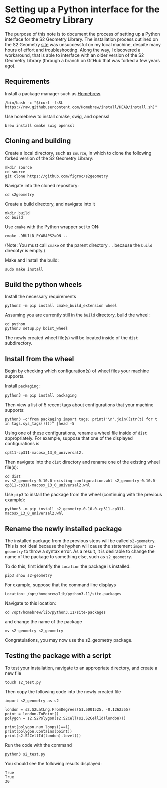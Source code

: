 # Setting up a Python interface for the S2 Geometry Library

The purpose of this note is to document the process of setting up a Python interface for the S2 Geometry Library. The installation process outlined on the S2 Geometry [site](https://s2geometry.io/about/platforms.html) was unsuccessful on my local machine, despite many hours of effort and troubleshooting. Along the way, I discovered a workaround, that is able to interface with an older version of the S2 Geometry Library (through a branch on GitHub that was forked a few years ago). 

## Requirements

Install a package manager such as [Homebrew](https://brew.sh/). 

```
/bin/bash -c "$(curl -fsSL https://raw.githubusercontent.com/Homebrew/install/HEAD/install.sh)"
```

Use homebrew to install cmake, swig, and openssl 

```
brew install cmake swig openssl
```

## Cloning and building

Create a local directory, such as `source`, in which to clone the following forked version of the S2 Geometry Library:
```
mkdir source
cd source
git clone https://github.com/figroc/s2geometry
```

Navigate into the cloned repository:

```
cd s2geometry
```

Create a build directory, and navigate into it

```
mkdir build
cd build
```

Use `cmake` with the Python wrapper set to ON:
```
cmake -DBUILD_PYWRAPS2=ON ..
```
(Note: You must call `cmake` on the parent directory `..` because the `build` direcotyr is empty.)

Make and install the build:
```
sudo make install 
```

## Build the python wheels

Install the necessary requirements 
```
python3 -m pip install cmake_build_extension wheel
```

Assuming you are currently still in the `build` directory, build the wheel:
```
cd python
python3 setup.py bdist_wheel
```

The newly created wheel file(s) will be located inside of the `dist` subdirectory. 

## Install from the wheel

Begin by checking which configuration(s) of wheel files your machine supports. 

Install `packaging`:

```
python3 -m pip install packaging
```

Then view a list of 5 recent tags about configurations that your machine supports:

```
python3 -c"from packaging import tags; print('\n'.join([str(t) for t in tags.sys_tags()]))" |head -5
```

Using one of these configurations, rename a wheel file inside of `dist` appropriately. For example, suppose that one of the displayed configurations is 
```
cp311-cp311-macosx_13_0_universal2.
```

Then navigate into the `dist` directory and rename one of the existing wheel file(s):
```
cd dist
mv s2_geometry-0.10.0-existing-configuration.whl s2_geometry-0.10.0-cp311-cp311-macosx_13_0_universal2.whl
```

Use `pip3` to install the package from the wheel (continuing with the previous example):

```
python3 -m pip install s2_geometry-0.10.0-cp311-cp311-macosx_13_0_universal2.whl
```

## Rename the newly installed package

The installed package from the previous steps will be called `s2-geometry`. This is not ideal because the hyphen will cause the statement `import s2-geometry` to throw a syntax error. As a result, it is desirable to change the name of the package to something else, such as `s2_geometry`. 

To do this, first identify the `Location` the package is installed:
```
pip3 show s2-geometry
```

For example, suppose that the command line displays 
```
Location: /opt/homebrew/lib/python3.11/site-packages
```

Navigate to this location:
```
cd /opt/homebrew/lib/python3.11/site-packages
```
and change the name of the package
```
mv s2-geometry s2_geometry
```

Congratulations, you may now use the s2_geometry package.  

## Testing the package with a script

To test your installation, navigate to an appropriate directory, and create a new file 
```
touch s2_test.py
```

Then copy the following code into the newly created file 
```
import s2_geometry as s2

london = s2.S2LatLng.FromDegrees(51.5001525, -0.1262355)
point = london.ToPoint()
polygon = s2.S2Polygon(s2.S2Cell(s2.S2CellId(london)))

print(polygon.num_loops()==1)
print(polygon.Contains(point))
print(s2.S2CellId(london).level())
```

Run the code with the command 
```
python3 s2_test.py
```

You should see the following results displayed:
```
True
True
30
```
